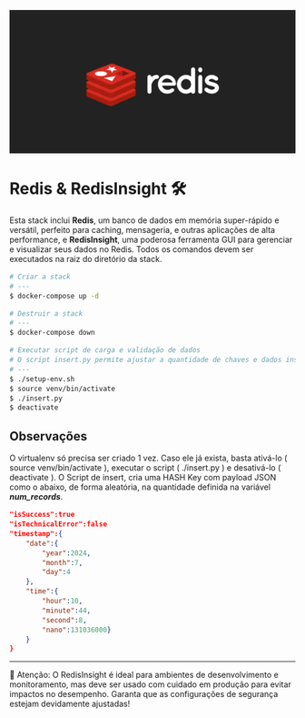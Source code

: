 
![Descrição da Imagem](banner.png)
# Redis & RedisInsight 🛠️

Esta stack inclui **Redis**, um banco de dados em memória super-rápido e versátil, perfeito para caching, mensageria, e outras aplicações de alta performance, e **RedisInsight**, uma poderosa ferramenta GUI para gerenciar e visualizar seus dados no Redis. Todos os comandos devem ser executados na raiz do diretório da stack.

```sh
# Criar a stack
# ---
$ docker-compose up -d
```
```sh
# Destruir a stack
# ---
$ docker-compose down
```
```sh
# Executar script de carga e validação de dados
# O script insert.py permite ajustar a quantidade de chaves e dados inseridos.
# ---
$ ./setup-env.sh
$ source venv/bin/activate
$ ./insert.py
$ deactivate
```

## Observações
O virtualenv só precisa ser criado 1 vez. Caso ele já exista, basta ativá-lo ( source venv/bin/activate ), executar o script ( ./insert.py ) e desativá-lo ( deactivate ). O Script de insert, cria uma HASH Key com payload JSON como o abaixo, de forma aleatória, na quantidade definida na variável ___num_records___.

```json
"isSuccess":true
"isTechnicalError":false
"timestamp":{
    "date":{
        "year":2024,
        "month":7,
        "day":4
    },
    "time":{
        "hour":10,
        "minute":44,
        "second":8,
        "nano":131036000}
    }
}
```

---
🔔 Atenção: O RedisInsight é ideal para ambientes de desenvolvimento e monitoramento, mas deve ser usado com cuidado em produção para evitar impactos no desempenho. Garanta que as configurações de segurança estejam devidamente ajustadas!